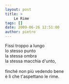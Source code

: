 ```yaml
---
layout: post
title: >
    Le Rime
tags: []
date: 2009-06-26 12:51:00
author: pietro
---
```

Fissi troppo a lungo<br/>lo stesso punto<br/>la stessa ombra<br/>la stessa macchia d'unto,<br/><br/>finché non più vedendo bene<br/>è lì che t'aspettano le rime.
